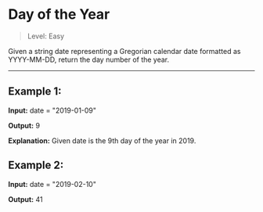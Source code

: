 # Day of the Year

> Level: Easy

Given a string date representing a Gregorian calendar date formatted as YYYY-MM-DD, return the day number of the year.

---

## Example 1:

**Input:** date = "2019-01-09"

**Output:** 9

**Explanation:** Given date is the 9th day of the year in 2019.


## Example 2:

**Input:** date = "2019-02-10"

**Output:** 41
 